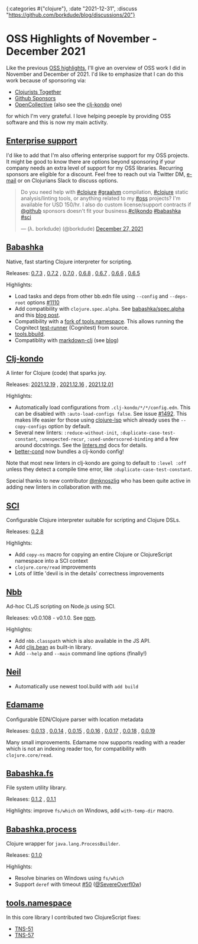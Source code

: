 {:categories #{"clojure"}, :date "2021-12-31", :discuss "https://github.com/borkdude/blog/discussions/20"}

# OSS Highlights of November - December 2021

Like the previous [OSS highlights](oss-highlights-sep-oct-2021.html), I'll give
an overview of OSS work I did in November and December of 2021. I'd like to
emphasize that I can do this work because of sponsoring via:

- [Clojurists Together](https://www.clojuriststogether.org/)
- [Github Sponsors](https://github.com/sponsors/borkdude)
- [OpenCollective](https://opencollective.com/babashka) (also see the [clj-kondo](https://opencollective.com/clj-kondo) one)

for which I'm very grateful. I love helping peoeple by providing OSS software
and this is now my main activity.

<h2><a name="enterprise-support"><a href="#enterprise-support">Enterprise support</a></a></h2>
<!-- old name -->
<a name="commercial-oss-support"><a href="#commercial-oss-support"></a></a>

I'd like to add that I'm also offering enterprise support for my OSS
projects. It might be good to know there are options beyond sponsoring if your
company needs an extra level of support for my OSS libraries. Recurring sponsors
are eligible for a discount. Feel free to reach out via Twitter DM,
[e-mail](michielborkent@gmail.com) or on Clojurians Slack to discuss options.

<blockquote class="twitter-tweet"><p lang="en" dir="ltr">Do you need help with <a href="https://twitter.com/hashtag/clojure?src=hash&amp;ref_src=twsrc%5Etfw">#clojure</a> <a href="https://twitter.com/hashtag/graalvm?src=hash&amp;ref_src=twsrc%5Etfw">#graalvm</a> compilation, <a href="https://twitter.com/hashtag/clojure?src=hash&amp;ref_src=twsrc%5Etfw">#clojure</a> static analysis/linting tools, or anything related to my <a href="https://twitter.com/hashtag/oss?src=hash&amp;ref_src=twsrc%5Etfw">#oss</a> projects? I&#39;m available for USD 150/hr. I also do custom license/support contracts if <a href="https://twitter.com/github?ref_src=twsrc%5Etfw">@github</a> sponsors doesn&#39;t fit your business.<a href="https://twitter.com/hashtag/cljkondo?src=hash&amp;ref_src=twsrc%5Etfw">#cljkondo</a> <a href="https://twitter.com/hashtag/babashka?src=hash&amp;ref_src=twsrc%5Etfw">#babashka</a> <a href="https://twitter.com/hashtag/sci?src=hash&amp;ref_src=twsrc%5Etfw">#sci</a></p>&mdash; (λ. borkdude) (@borkdude) <a href="https://twitter.com/borkdude/status/1475416703198707718?ref_src=twsrc%5Etfw">December 27, 2021</a></blockquote> <script async src="https://platform.twitter.com/widgets.js" charset="utf-8"></script>

## [Babashka](https://github.com/babashka/babashka)

Native, fast starting Clojure interpreter for scripting.

Releases: [0.7.3](https://github.com/babashka/babashka/blob/master/CHANGELOG.md#073-2021-12-30)
, [0.7.2](https://github.com/babashka/babashka/blob/master/CHANGELOG.md#072-2021-12-29)
, [0.7.0](https://github.com/babashka/babashka/blob/master/CHANGELOG.md#070-2021-12-10)
, [0.6.8](https://github.com/babashka/babashka/blob/master/CHANGELOG.md#068-2021-12-02)
, [0.6.7](https://github.com/babashka/babashka/blob/master/CHANGELOG.md#067-2021-11-29)
, [0.6.6](https://github.com/babashka/babashka/blob/master/CHANGELOG.md#066-2021-11-29)
, [0.6.5](https://github.com/babashka/babashka/blob/master/CHANGELOG.md#065-2021-11-13)

Highlights:

- Load tasks and deps from other bb.edn file using `--config` and `--deps-root` options [#1110](https://github.com/babashka/babashka/issues/1110)
- Add compatibility with `clojure.spec.alpha`. See
  [babashka/spec.alpha](https://github.com/babashka/spec.alpha) and this [blog
  post](https://blog.michielborkent.nl/using-clojure-spec-alpha-with-babashka.html).
- Compatibility with a [fork of
  tools.namespace](https://github.com/babashka/tools.namespace). This allows
  running the Cognitect
  [test-runner](https://github.com/cognitect-labs/test-runner) (Cognitest) from source.
- [tools.bbuild](https://github.com/babashka/tools.bbuild).
- Compatiblity with [markdown-clj](https://github.com/yogthos/markdown-clj) (see [blog](https://blog.michielborkent.nl/markdown-clj-babashka-compatible.html))

## [Clj-kondo](https://github.com/clj-kondo/clj-kondo)

A linter for Clojure (code) that sparks joy.

Releases: [2021.12.19](https://github.com/clj-kondo/clj-kondo/blob/master/CHANGELOG.md#20211219)
, [2021.12.16](https://github.com/clj-kondo/clj-kondo/blob/master/CHANGELOG.md#20211216)
, [2021.12.01](https://github.com/clj-kondo/clj-kondo/blob/master/CHANGELOG.md#20211201)

Highlights:

- Automatically load configurations from `.clj-kondo/*/*/config.edn`. This can
  be disabled with `:auto-load-configs false`.  See issue
  [#1492](https://github.com/clj-kondo/clj-kondo/issues/1492). This makes life
  easier for those using
  [clojure-lsp](https://github.com/clojure-lsp/clojure-lsp) which already uses
  the `--copy-configs` option by default.
- Several new linters: `:reduce-without-init`, `:duplicate-case-test-constant`,
  `:unexpected-recur`, `:used-underscored-binding` and a few around
  docstrings. See the
  [linters.md](https://github.com/clj-kondo/clj-kondo/blob/master/doc/linters.md)
  docs for details.
- [better-cond](https://github.com/Engelberg/better-cond) now bundles a clj-kondo config!

Note that most new linters in clj-kondo are going to default to `:level :off`
unless they detect a compile time error, like `:duplicate-case-test-constant`.

Special thanks to new contributor [@mknoszlig](https://github.com/mknoszlig) who
has been quite active in adding new linters in collaboration with me.

## [SCI](https://github.com/babashka/sci)

Configurable Clojure interpreter suitable for scripting and Clojure DSLs.

Releases: [0.2.8](https://github.com/babashka/sci/blob/master/CHANGELOG.md#v028)

Highlights:

- Add `copy-ns` macro for copying an entire Clojure or ClojureScript namespace into a SCI context
- `clojure.core/read` improvements
- Lots of little 'devil is in the details' correctness improvements

## [Nbb](https://github.com/babashka/nbb)

Ad-hoc CLJS scripting on Node.js using SCI.

Releases: v0.0.108 - v0.1.0. See [npm](https://www.npmjs.com/package/nbb).

Highlights:

- Add `nbb.classpath` which is also available in the JS API.
- Add [cljs.bean](https://github.com/mfikes/cljs-bean) as built-in library.
- Add `--help` and `--main` command line options (finally!)

## [Neil](https://github.com/babashka/neil)

- Automatically use newest tool.build with `add build`

## [Edamame](https://github.com/borkdude/edamame)

Configurable EDN/Clojure parser with location metadata

Releases: [0.0.13](https://github.com/borkdude/edamame/blob/master/CHANGELOG.md#0013)
, [0.0.14](https://github.com/borkdude/edamame/blob/master/CHANGELOG.md#0014)
, [0.0.15](https://github.com/borkdude/edamame/blob/master/CHANGELOG.md#0015)
, [0.0.16](https://github.com/borkdude/edamame/blob/master/CHANGELOG.md#0016)
, [0.0.17](https://github.com/borkdude/edamame/blob/master/CHANGELOG.md#0017)
, [0.0.18](https://github.com/borkdude/edamame/blob/master/CHANGELOG.md#0018)
, [0.0.19](https://github.com/borkdude/edamame/blob/master/CHANGELOG.md#0019)

Many small improvements. Edamame now supports reading with a reader which is not
an indexing reader too, for compatibility with `clojure.core/read`.

## [Babashka.fs](https://github.com/babashka/fs)

File system utility library.

Releases: [0.1.2](https://github.com/babashka/fs/blob/master/CHANGELOG.md#v012)
, [0.1.1](https://github.com/babashka/fs/blob/master/CHANGELOG.md#v011)

Highlights: improve `fs/which` on Windows, add `with-temp-dir` macro.

## [Babashka.process](https://github.com/babashka/process)

Clojure wrapper for `java.lang.ProcessBuilder`.

Releases: [0.1.0](https://github.com/babashka/fs/blob/master/CHANGELOG.md#010)

Highlights:

- Resolve binaries on Windows using `fs/which`
- Support `deref` with timeout [#50](https://github.com/babashka/process/issues/50) ([@SevereOverfl0w](https://github.com/SevereOverfl0w))

## [tools.namespace](https://github.com/clojure/tools.namespace)

In this core library I contributed two ClojureScript fixes:

- [TNS-51](https://github.com/clojure/tools.namespace/commit/180c162f1330d5295b8e5d47bc65cbf3ef1e8eb2)
- [TNS-57](https://github.com/clojure/tools.namespace/commit/f40c9e58278acb152c7b8c1c21a6b10795a99e8a)
